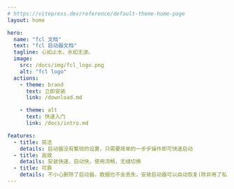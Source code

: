 ```yaml
---
# https://vitepress.dev/reference/default-theme-home-page
layout: home

hero:
  name: "fcl 文档"
  text: "fcl 启动器文档"
  tagline: 心如止水，水如无波。
  image: 
    src: /docs/img/fcl_logo.png
    alt: "fcl logo"
  actions:
    - theme: brand
      text: 立即安装
      link: /download.md

    - theme: alt
      text: 快速入门
      link: /docs/intro.md

features:
  - title: 简洁
    details: 启动器没有繁琐的设置，只需要简单的一步步操作即可快速启动
  - title: 高效
    details: 安装快速，启动快，使用流畅，无缝切换
  - title: 可靠
    details: 不小心删除了启动器，数据也不会丢失，安装启动器可以自动恢复(除非用了私有目录)
---
```


